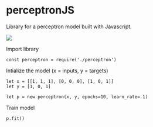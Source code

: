 # perceptronJS

Library for a perceptron model built with Javascript.

<img src='https://upload.wikimedia.org/wikipedia/commons/8/8c/Perceptron_moj.png'></img>

Import library

    const perceptron = require('./perceptron')
    
    
Intialize the model (x = inputs, y = targets)

    let x = [[1, 1, 1], [0, 0, 0], [1, 0, 1]]
    let y = [1, 0, 1]
    
    let p = new perceptron(x, y, epochs=10, learn_rate=.1)
    
Train model
   
    p.fit()

